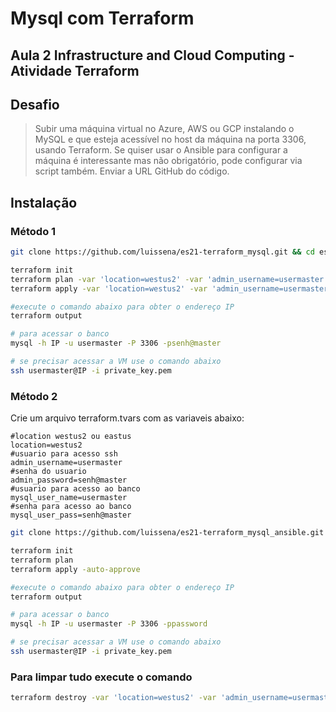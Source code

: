 # Mysql com Terraform
## Aula 2 Infrastructure and Cloud Computing - Atividade Terraform

## Desafio

> Subir uma máquina virtual no Azure, AWS ou GCP instalando o MySQL e que esteja acessível no host da máquina na porta 3306, usando Terraform. 
Se quiser usar o Ansible para configurar a máquina é interessante mas não obrigatório, pode configurar via script também. 
Enviar a URL GitHub do código.

## Instalação
### Método 1
```sh 
git clone https://github.com/luissena/es21-terraform_mysql.git && cd es21-terraform_mysql

terraform init
terraform plan -var 'location=westus2' -var 'admin_username=usermaster' -var 'admin_password=senh@master' -var 'mysql_user_name=usermaster' -var 'mysql_user_pass=senh@master'
terraform apply -var 'location=westus2' -var 'admin_username=usermaster' -var 'admin_password=senh@master' -var 'mysql_user_name=usermaster' -var 'mysql_user_pass=senh@master' -auto-approve

#execute o comando abaixo para obter o endereço IP
terraform output

# para acessar o banco
mysql -h IP -u usermaster -P 3306 -psenh@master

# se precisar acessar a VM use o comando abaixo
ssh usermaster@IP -i private_key.pem
```

### Método 2
Crie um arquivo terraform.tvars com as variaveis abaixo:

```
#location westus2 ou eastus
location=westus2
#usuario para acesso ssh
admin_username=usermaster
#senha do usuario
admin_password=senh@master
#usuario para acesso ao banco
mysql_user_name=usermaster
#senha para acesso ao banco
mysql_user_pass=senh@master
```

```sh 
git clone https://github.com/luissena/es21-terraform_mysql_ansible.git && cd es21-terraform_mysql_ansible

terraform init
terraform plan
terraform apply -auto-approve

#execute o comando abaixo para obter o endereço IP
terraform output

# para acessar o banco
mysql -h IP -u usermaster -P 3306 -ppassword

# se precisar acessar a VM use o comando abaixo
ssh usermaster@IP -i private_key.pem
```

### Para limpar tudo execute o comando
```sh
terraform destroy -var 'location=westus2' -var 'admin_username=usermaster' -var 'admin_password=p@$$w0rd' -var 'mysql_user_name=usermaster' -var 'mysql_user_pass=senh@master' -auto-approve
```
